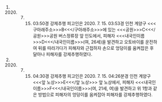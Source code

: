 1. 2020. 7. 15. 03:50경 강제추행
피고인은 2020. 7. 15. 03:53경 인천 계양구 <<<구아래주소>>>B<<</구아래주소>>>에 있는 <<<공원>>>C<<</공원>>>공원 버스정류장 앞 인도에서, 피해자 <<<내국인이름>>>D<<</내국인이름>>>(여, 26세)을 발견하고 오토바이를 운전하여 뒤를 따라가다가 피해자와 근접하자 손으로 엉덩이를 움켜잡은 후 달아나 피해자를 강제추행하였다.
2. 2020. 7. 15. 04:30경 강제추행
피고인은 2020. 7. 15. 04:26분경 인천 계양구 <<<앞 노상>>>E<<</앞 노상>>> 앞 노상에서, 피해자 <<<내국인이름>>>F<<</내국인이름>>>(여, 21세, 여)을 발견하고 위 1항과 같은 방법으로 피해자의 엉덩이를 움켜잡아 피해자를 강제추행하였다.
